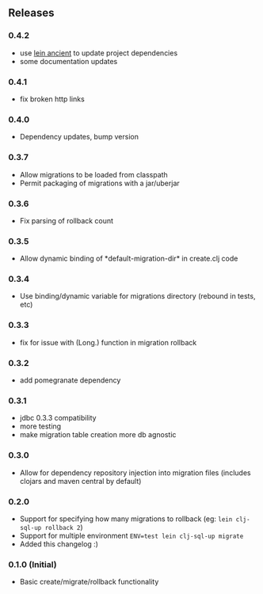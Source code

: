 ## Releases



### 0.4.2
* use [lein ancient](https://github.com/xsc/lein-ancient) to update project dependencies
* some documentation updates

### 0.4.1
* fix broken http links

### 0.4.0
* Dependency updates, bump version

### 0.3.7
* Allow migrations to be loaded from classpath
* Permit packaging of migrations with a jar/uberjar

### 0.3.6
* Fix parsing of rollback count

### 0.3.5
* Allow dynamic binding of \*default-migration-dir\* in create.clj code

### 0.3.4
* Use binding/dynamic variable for migrations directory (rebound in tests, etc)

### 0.3.3
* fix for issue with (Long.) function in migration rollback

### 0.3.2
* add pomegranate dependency

### 0.3.1
* jdbc 0.3.3 compatibility
* more testing
* make migration table creation more db agnostic

### 0.3.0
* Allow for dependency repository injection into migration files (includes clojars and maven central by default)

### 0.2.0
* Support for specifying how many migrations to rollback (eg: `lein clj-sql-up rollback 2`)
* Support for multiple environment `ENV=test lein clj-sql-up migrate`
* Added this changelog :)

### 0.1.0 (Initial)
* Basic create/migrate/rollback functionality
